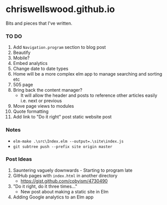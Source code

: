 # chriswellswood.github.io
Bits and pieces that I've written.

### TO DO

1. Add `Navigation.program` section to blog post
1. Beautify
1. Mobile?
1. Embed analytics
1. Change date to date types
1. Home will be a more complex elm app to manage searching and sorting etc
1. 505 page
1. Bring back the content manager?
    * It will allow the header and posts to reference other articles easily i.e. next or previous
1. Move page views to modules
1. Quote formatting
1. Add link to "Do it right" post static website post

### Notes

* `elm-make .\src\Index.elm --output=.\site\index.js`
* `git subtree push --prefix site origin master`

### Post Ideas

1. Sauntering vaguely downwards - Starting to program late
1. GitHub pages with `index.html` in another directory
    * https://gist.github.com/cobyism/4730490
1. "Do it right, do it three times..."
    * New post about making a static site in Elm
1. Adding Google analytics to an Elm app